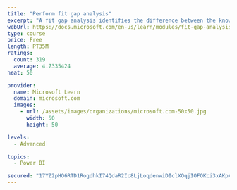 ```yaml
---
title: "Perform fit gap analysis"
excerpt: "A fit gap analysis identifies the difference between the known requirements and the proposed or current solution. This module covers performing a fit gap analysis."
webUrl: https://docs.microsoft.com/en-us/learn/modules/fit-gap-analysis/
type: course
price: Free
length: PT35M
ratings:
  count: 319
  average: 4.7335424
heat: 50

provider:
  name: Microsoft Learn
  domain: microsoft.com
  images:
    - url: /assets/images/organizations/microsoft.com-50x50.jpg
      width: 50
      height: 50

levels:
  - Advanced

topics:
  - Power BI

secured: "17YZ2pHO6RTD1RogdhkI74QdaR2Ic8LjLoqdenwiDIclXOqjIOFOKci3xAKpAL+KRO9kJCj6L7Xjonlv4f3Lh3kg/Vv3ArY3zuu2Wz6bu0HQdUAHKDBQkmnMIA5IzP1PVtY6aux6Fr6g0ZgnWZ+iv2hUZeVix3mJMKPCD0JDQjkDpuEYRfYfwkRl5ATeLBm4Ik+488z47v0XgrKZP5/i0bNq7XSQdhIQ0FD0PMWYjTE2H4WiQWvSfeI2CxMqIWT8op9sK/wgLHvgZxJGHbbpFkQCWW4fRjj2zsJg75SRJVXwQMDYHA9775ouFmFb4o1T771SLpumkYDHlCd7SMi7xst24Q3FBKDyLzN7HhjOTLNSEvc2QNOeCvwg8LSwycwRNJOMpUBqnejG7jKUpfMYXBFGNRtccIyiLpwplne/1jY=;xQwsjwIZLfbL5718sN6ptA=="
---
```


